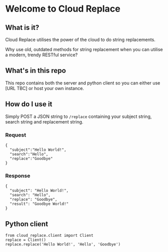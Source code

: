 # Welcome to Cloud Replace

## What is it?
Cloud Replace utilises the power of the cloud to do string replacements.

Why use old, outdated methods for string replacement when you can utilise a modern, trendy RESTful service?

## What's in this repo

This repo contains both the server and python client so you can either use [URL TBC] or host your own instance.

## How do I use it

Simply POST a JSON string to `/replace` containing your subject string, search string and replacement string.

### Request

    {
      "subject":"Hello World!",
      "search":"Hello",
      "replace":"Goodbye"
    }

### Response
    {
      "subject": "Hello World!",
      "search": "Hello",
      "replace": "Goodbye",
      "result": "Goodbye World!"
    }

## Python client
    from cloud_replace.client import Client
    replace = Client()
    replace.replace('Hello World!', 'Hello', 'Goodbye')
